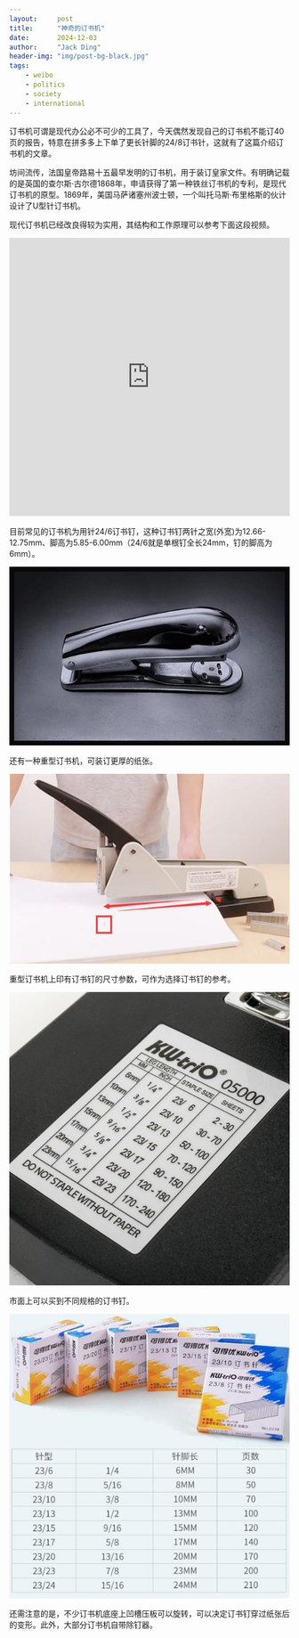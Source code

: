 ```yaml
---
layout:     post
title:      "神奇的订书机"
date:       2024-12-03
author:     "Jack Ding"
header-img: "img/post-bg-black.jpg"
tags:
    - weibo
    - politics
    - society
    - international
---
```


订书机可谓是现代办公必不可少的工具了，今天偶然发现自己的订书机不能订40页的报告，特意在拼多多上下单了更长针脚的24/8订书针，这就有了这篇介绍订书机的文章。

坊间流传，法国皇帝路易十五最早发明的订书机，用于装订皇家文件。有明确记载的是英国的查尔斯·古尔德1868年，申请获得了第一种铁丝订书机的专利，是现代订书机的原型。1869年，美国马萨诸塞州波士顿，一个叫托马斯·布里格斯的伙计设计了U型针订书机。

现代订书机已经改良得较为实用，其结构和工作原理可以参考下面这段视频。

<iframe width="100%" height="500" src="https://player.bilibili.com/player.html?bvid=BV1au4y1K7jS&page=1&as_wide=1&high_quality=1&danmaku=0&t=0&autoplay=0" frameborder="0" allowfullscreen></iframe>

目前常见的订书机为用针24/6订书钉，这种订书钉两针之宽(外宽)为12.66-12.75mm、脚高为5.85-6.00mm（24/6就是单根钉全长24mm，钉的脚高为6mm）。

![普通订书机](/img/in-post/post-stapler-1.jpg)

还有一种重型订书机，可装订更厚的纸张。

![重型订书机](/img/in-post/post-stapler-2.jpg)

重型订书机上印有订书钉的尺寸参数，可作为选择订书钉的参考。

![订书钉参数](/img/in-post/post-stapler-3.jpg)

市面上可以买到不同规格的订书钉。

![订书针](/img/in-post/post-stapler-4.jpg)

还需注意的是，不少订书机底座上凹槽压板可以旋转，可以决定订书钉穿过纸张后的变形。此外，大部分订书机自带除钉器。